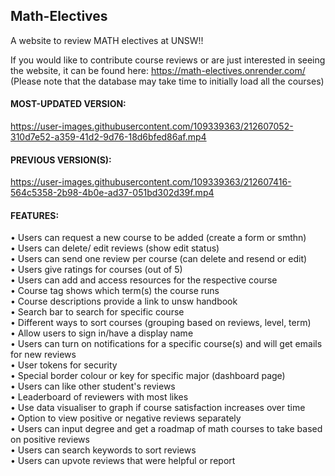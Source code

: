 ## Math-Electives
A website to review MATH electives at UNSW!!

If you would like to contribute course reviews or are just interested in seeing the website, it can be found here: https://math-electives.onrender.com/
<br />
(Please note that the database may take time to initially load all the courses)
<br />

#### MOST-UPDATED VERSION:

https://user-images.githubusercontent.com/109339363/212607052-310d7e52-a359-41d2-9d76-18d6bfed86af.mp4

#### PREVIOUS VERSION(S):

https://user-images.githubusercontent.com/109339363/212607416-564c5358-2b98-4b0e-ad37-051bd302d39f.mp4


#### FEATURES:
   • Users can request a new course to be added (create a form or smthn)
    <br />
    • Users can delete/ edit reviews (show edit status)
    <br />
    • Users can send one review per course (can delete and resend or edit)
    <br />
    • Users give ratings for courses (out of 5)
    <br />
    • Users can add and access resources for the respective course
    <br />
    • Course tag shows which term(s) the course runs
    <br />
    • Course descriptions provide a link to unsw handbook
    <br />
    • Search bar to search for specific course
    <br />
    • Different ways to sort courses (grouping based on reviews, level, term)
    <br />
    • Allow users to sign in/have a display name
    <br />
    • Users can turn on notifications for a specific course(s) and will get emails for new reviews
    <br />
    • User tokens for security
    <br />
    • Special border colour or key for specific major (dashboard page)
    <br />
    • Users can like other student's reviews
    <br />
    • Leaderboard of reviewers with most likes
    <br />
    • Use data visualiser to graph if course satisfaction increases over time
    <br />
    • Option to view positive or negative reviews separately
    <br />
    • Users can input degree and get a roadmap of math courses to take based on positive reviews
    <br />
    • Users can search keywords to sort reviews
    <br />
    • Users can upvote reviews that were helpful or report
